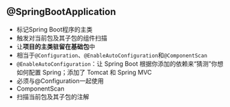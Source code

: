 ## @SpringBootApplication
- 标记Spring Boot程序的主类
- 触发对当前包及其子包的组件扫描
- 让**项目的主类驻留在基础包**中
- 相当于`@Configuration`、`@EnableAutoConfiguration`和`@ComponentScan`
 - `@EnableAutoConfiguration`：让 Spring Boot 根据你添加的依赖来“猜测”你想如何配置 Spring；添加了 Tomcat 和 Spring MVC
  - 必须与@Configuration一起使用
  - ComponentScan
   - 扫描当前包及其子包的注解


```

```